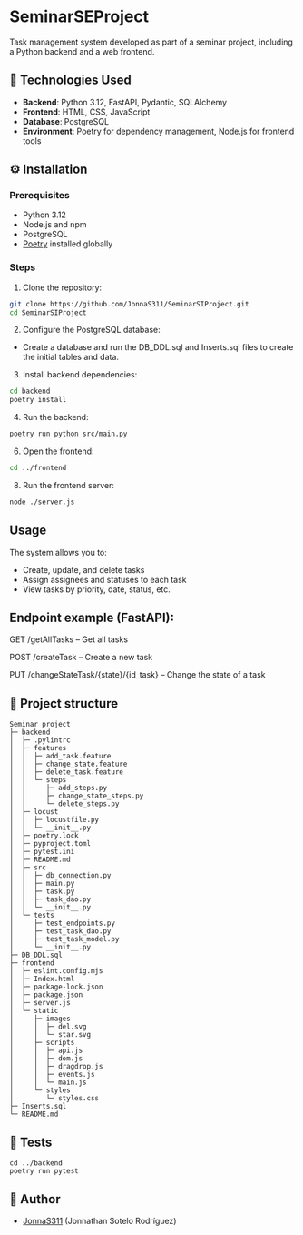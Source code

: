 # SeminarSEProject

Task management system developed as part of a seminar project, including a Python backend and a web frontend.

## 🚀 Technologies Used

- **Backend**: Python 3.12, FastAPI, Pydantic, SQLAlchemy
- **Frontend**: HTML, CSS, JavaScript
- **Database**: PostgreSQL
- **Environment**: Poetry for dependency management, Node.js for frontend tools

## ⚙️ Installation

### Prerequisites

- Python 3.12
- Node.js and npm
- PostgreSQL
- [Poetry](https://python-poetry.org/docs/#installation) installed globally

### Steps

1. Clone the repository:

```bash
git clone https://github.com/JonnaS311/SeminarSIProject.git
cd SeminarSIProject
```

2. Configure the PostgreSQL database:

- Create a database and run the DB_DDL.sql and Inserts.sql files to create the initial tables and data.

3. Install backend dependencies:

```bash
cd backend
poetry install
```
4. Run the backend:

```bash
poetry run python src/main.py
```

6. Open the frontend:
```bash
cd ../frontend
```

8. Run the frontend server:
```bash
node ./server.js
```
## Usage
The system allows you to:
- Create, update, and delete tasks
- Assign assignees and statuses to each task
- View tasks by priority, date, status, etc.

## Endpoint example (FastAPI):
GET /getAllTasks – Get all tasks

POST /createTask – Create a new task

PUT /changeStateTask/{state}/{id_task} – Change the state of a task

## 📁 Project structure

```nginx
Seminar project
├─ backend
│  ├─ .pylintrc
│  ├─ features
│  │  ├─ add_task.feature
│  │  ├─ change_state.feature
│  │  ├─ delete_task.feature
│  │  └─ steps
│  │     ├─ add_steps.py
│  │     ├─ change_state_steps.py
│  │     └─ delete_steps.py
│  ├─ locust
│  │  ├─ locustfile.py
│  │  └─ __init__.py
│  ├─ poetry.lock
│  ├─ pyproject.toml
│  ├─ pytest.ini
│  ├─ README.md
│  ├─ src
│  │  ├─ db_connection.py
│  │  ├─ main.py
│  │  ├─ task.py
│  │  ├─ task_dao.py
│  │  └─ __init__.py
│  └─ tests
│     ├─ test_endpoints.py
│     ├─ test_task_dao.py
│     ├─ test_task_model.py
│     └─ __init__.py
├─ DB_DDL.sql
├─ frontend
│  ├─ eslint.config.mjs
│  ├─ Index.html
│  ├─ package-lock.json
│  ├─ package.json
│  ├─ server.js
│  └─ static
│     ├─ images
│     │  ├─ del.svg
│     │  └─ star.svg
│     ├─ scripts
│     │  ├─ api.js
│     │  ├─ dom.js
│     │  ├─ dragdrop.js
│     │  ├─ events.js
│     │  └─ main.js
│     └─ styles
│        └─ styles.css
├─ Inserts.sql
└─ README.md
```

## 🧪 Tests

```nginx
cd ../backend
poetry run pytest
```

## 👨 Author
- [JonnaS311](https://github.com/JonnaS311) (Jonnathan Sotelo Rodríguez)
